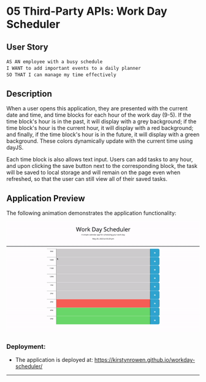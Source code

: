 # 05 Third-Party APIs: Work Day Scheduler

## User Story

```md
AS AN employee with a busy schedule
I WANT to add important events to a daily planner
SO THAT I can manage my time effectively
```

## Description

When a user opens this application, they are presented with the current date and time, and time blocks for each hour of the work day (9-5). If the time block's hour is in the past, it will display with a grey background; if the time block's hour is the current hour, it will display with a red background; and finally, if the time block's hour is in the future, it will display with a green background. These colors dynamically update with the current time using dayJS.

Each time block is also allows text input. Users can add tasks to any hour, and upon clicking the save button next to the corresponding block, the task will be saved to local storage and will remain on the page even when refreshed, so that the user can still view all of their saved tasks.

## Application Preview

The following animation demonstrates the application functionality:

![A user clicks on slots on the color-coded calendar and edits the events.](workday-scheduler.gif)

### Deployment:

- The application is deployed at: https://kirstynrowen.github.io/workday-scheduler/

---
